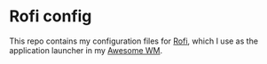 # Rofi config

This repo contains my configuration files for [Rofi](https://github.com/davatorium/rofi), which I use as the application launcher in my [Awesome WM](https://github.com/Quantiux/awesome).
